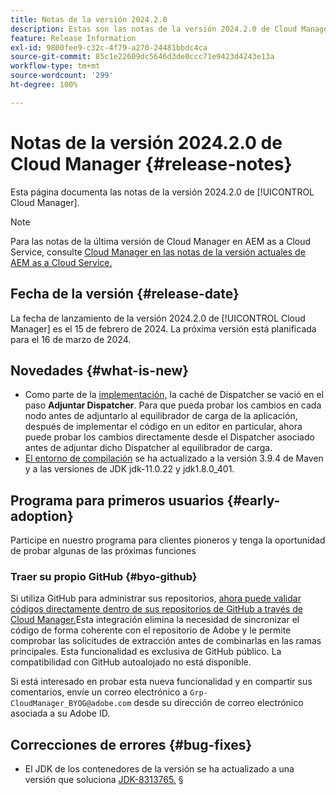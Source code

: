 ```yaml
---
title: Notas de la versión 2024.2.0
description: Estas son las notas de la versión 2024.2.0 de Cloud Manager.
feature: Release Information
exl-id: 9800fee9-c32c-4f79-a270-24481bbdc4ca
source-git-commit: 85c1e22609dc5646d3de0ccc71e9423d4243e13a
workflow-type: tm+mt
source-wordcount: '299'
ht-degree: 100%

---
```


# Notas de la versión 2024.2.0 de Cloud Manager {#release-notes}

Esta página documenta las notas de la versión 2024.2.0 de [!UICONTROL Cloud Manager].

>[!NOTE]
>
>Para las notas de la última versión de Cloud Manager en AEM as a Cloud Service, consulte [Cloud Manager en las notas de la versión actuales de AEM as a Cloud Service.](https://experienceleague.adobe.com/docs/experience-manager-cloud-service/content/implementing/using-cloud-manager/release-notes-cloud-manager/release-notes-cm-current.html?lang=es)

## Fecha de la versión {#release-date}

La fecha de lanzamiento de la versión 2024.2.0 de [!UICONTROL Cloud Manager] es el 15 de febrero de 2024. La próxima versión está planificada para el 16 de marzo de 2024.

## Novedades {#what-is-new}

* Como parte de la [implementación,](/help/using/code-deployment.md) la caché de Dispatcher se vació en el paso **Adjuntar Dispatcher**. Para que pueda probar los cambios en cada nodo antes de adjuntarlo al equilibrador de carga de la aplicación, después de implementar el código en un editor en particular, ahora puede probar los cambios directamente desde el Dispatcher asociado antes de adjuntar dicho Dispatcher al equilibrador de carga.
* [El entorno de compilación](/help/getting-started/build-environment.md) se ha actualizado a la versión 3.9.4 de Maven y a las versiones de JDK jdk-11.0.22 y jdk1.8.0_401.

## Programa para primeros usuarios {#early-adoption}

Participe en nuestro programa para clientes pioneros y tenga la oportunidad de probar algunas de las próximas funciones

### Traer su propio GitHub {#byo-github}

Si utiliza GitHub para administrar sus repositorios, [ahora puede validar códigos directamente dentro de sus repositorios de GitHub a través de Cloud Manager.](/help/managing-code/private-repositories.md)Esta integración elimina la necesidad de sincronizar el código de forma coherente con el repositorio de Adobe y le permite comprobar las solicitudes de extracción antes de combinarlas en las ramas principales. Esta funcionalidad es exclusiva de GitHub público. La compatibilidad con GitHub autoalojado no está disponible.

Si está interesado en probar esta nueva funcionalidad y en compartir sus comentarios, envíe un correo electrónico a `Grp-CloudManager_BYOG@adobe.com` desde su dirección de correo electrónico asociada a su Adobe ID.

## Correcciones de errores {#bug-fixes}

* El JDK de los contenedores de la versión se ha actualizado a una versión que soluciona [JDK-8313765.](https://bugs.openjdk.org/browse/JDK-8313765)
§
